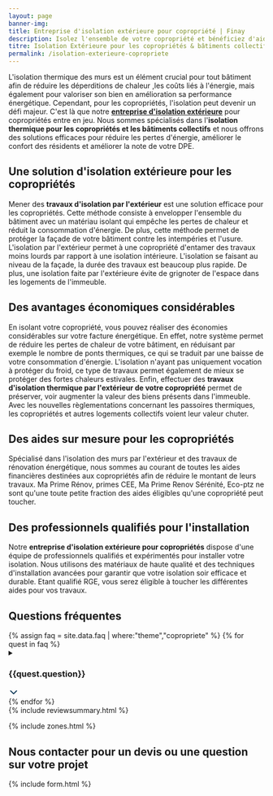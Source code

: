 ```yaml
---
layout: page
banner-img:
title: Entreprise d'isolation extérieure pour copropriété | Finay
description: Isolez l'ensemble de votre copropriété et bénéficiez d'aides pour vos travaux
titre: Isolation Extérieure pour les copropriétés & bâtiments collectifs
permalink: /isolation-exterieure-copropriete
---
```

L'isolation thermique des murs est un élément crucial pour tout bâtiment afin de réduire les déperditions de chaleur ,les coûts liés à l'énergie, mais également pour valoriser son bien en amélioration sa performance énergétique. Cependant, pour les copropriétés, l'isolation peut devenir un défi majeur. C'est là que notre **[entreprise d'isolation extérieure](/isolation-extérieure/)** pour copropriétés entre en jeu. Nous sommes spécialisés dans l'**isolation thermique pour les copropriétés et les bâtiments collectifs** et nous offrons des solutions efficaces pour réduire les pertes d'énergie, améliorer le confort des résidents et améliorer la note de votre DPE.

## Une solution d'isolation extérieure pour les copropriétés
Mener des **travaux d'isolation par l'extérieur** est une solution efficace pour les copropriétés. Cette méthode consiste à envelopper l'ensemble du bâtiment avec un matériau isolant qui empêche les pertes de chaleur et réduit la consommation d'énergie. De plus, cette méthode permet de protéger la façade de votre bâtiment contre les intempéries et l'usure.
L'isolation par l'extérieur permet à une copropriété d'entamer des travaux moins lourds par rapport à une isolation intérieure. L'isolation se faisant au niveau de la façade, la durée des travaux est beaucoup plus rapide. De plus, une isolation faite par l'extérieure évite de grignoter de l'espace dans les logements de l'immeuble.

## Des avantages économiques considérables
En isolant votre copropriété, vous pouvez réaliser des économies considérables sur votre facture énergétique. En effet, notre système permet de réduire les pertes de chaleur de votre bâtiment, en réduisant par exemple le nombre de ponts thermiques, ce qui se traduit par une baisse de votre consommation d'énergie. L'isolation n'ayant pas uniquement vocation à protéger du froid, ce type de travaux permet également de mieux se protéger des fortes chaleurs estivales.
Enfin, effectuer des **travaux d'isolation thermique par l'extérieur de votre copropriété** permet de préserver, voir augmenter la valeur des biens présents dans l'immeuble. Avec les nouvelles règlementations concernant les passoires thermiques, les copropriétés et autres logements collectifs voient leur valeur chuter.

## Des aides sur mesure pour les copropriétés
Spécialisé dans l'isolation des murs par l'extérieur et des travaux de rénovation énergétique, nous sommes au courant de toutes les aides financières destinées aux copropriétés afin de réduire le montant de leurs travaux. Ma Prime Rénov, primes CEE, Ma Prime Renov Sérénité, Eco-ptz ne sont qu'une toute petite fraction des aides éligibles qu'une copropriété peut toucher.

## Des professionnels qualifiés pour l'installation
Notre **entreprise d'isolation extérieure pour copropriétés** dispose d'une équipe de professionnels qualifiés et expérimentés pour installer votre isolation. Nous utilisons des matériaux de haute qualité et des techniques d'installation avancées pour garantir que votre isolation soir efficace et durable.
Etant qualifié RGE, vous serez éligible à toucher les différentes aides pour vos travaux.


<div id="copro" class="chauffage-questions">
<h2>Questions fréquentes</h2>
{% assign faq = site.data.faq | where:"theme","copropriete" %}
    {% for quest in faq %}
    <details class="box-shadow light">
    <summary><h3>{{quest.question}}</h3>
    <svg width="20" height="20" viewBox="0 0 24 24" fill="none" xmlns="http://www.w3.org/2000/svg" aria-hidden="true" style="display: block;">
                <path d="M19.0001 9L12.0001 16L5.00012 9" stroke="#153E5C" stroke-width="2.5" stroke-linecap="round" stroke-linejoin="round"></path>
                </svg>
    </summary>
    <p>{{quest.answer}}</p>
    </details>
    {% endfor %}
</div>
{% include reviewsummary.html %}

{% include zones.html %}
<h2 class="left">Nous contacter pour un devis ou une question sur votre projet</h2>
{% include form.html %}
